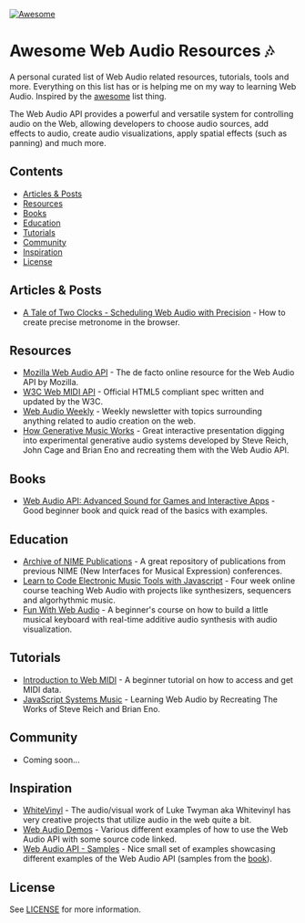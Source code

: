 [![Awesome](https://cdn.rawgit.com/sindresorhus/awesome/d7305f38d29fed78fa85652e3a63e154dd8e8829/media/badge.svg)](https://github.com/sindresorhus/awesome)

# Awesome Web Audio Resources :notes:

A personal curated list of Web Audio related resources, tutorials, tools and more. Everything on this list has or is helping me on my way to learning Web Audio. Inspired by the [awesome](https://github.com/sindresorhus/awesome) list thing.

The Web Audio API provides a powerful and versatile system for controlling audio on the Web, allowing developers to choose audio sources, add effects to audio, create audio visualizations, apply spatial effects (such as panning)  and much more.

## Contents

- [Articles & Posts](#articles--posts)
- [Resources](#resources)
- [Books](#books)
- [Education](#education)
- [Tutorials](#tutorials)
- [Community](#community)
- [Inspiration](#inspiration)
- [License](#license)

## Articles & Posts

- [A Tale of Two Clocks - Scheduling Web Audio with Precision](https://www.html5rocks.com/en/tutorials/audio/scheduling/) - How to create precise metronome in the browser. 

## Resources 

- [Mozilla Web Audio API](https://developer.mozilla.org/en-US/docs/Web/API/Web_Audio_API) - The de facto online resource for the Web Audio API by Mozilla. 
- [W3C Web MIDI API](https://webaudio.github.io/web-midi-api/#getting-access-to-the-midi-system) - Official HTML5 compliant spec written and updated by the W3C. 
- [Web Audio Weekly](http://www.webaudioweekly.com/) - Weekly newsletter with topics surrounding anything related to audio creation on the web.
- [How Generative Music Works](https://teropa.info/loop/) - Great interactive presentation digging into experimental generative audio systems developed by Steve Reich, John Cage and Brian Eno and recreating them with the Web Audio API. 

## Books 

- [Web Audio API: Advanced Sound for Games and Interactive Apps](https://www.amazon.com/gp/product/1449332684/ref=as_li_tl?ie=UTF8&camp=1789&creative=9325&creativeASIN=1449332684&linkCode=as2&tag=jonahvsweb-20&linkId=bac8d2199c36d9d1bc2cf5d1b1facb87) - Good beginner book and quick read of the basics with examples. 

## Education

- [Archive of NIME Publications](http://www.nime.org/archives/) - A great repository of publications from previous NIME (New Interfaces for Musical Expression) conferences. 
- [Learn to Code Electronic Music Tools with Javascript](https://www.futurelearn.com/courses/electronic-music-tools) - Four week online course teaching Web Audio with projects like synthesizers, sequencers and algorhythmic music. 
- [Fun With Web Audio](https://code.tutsplus.com/courses/fun-with-web-audio) - A beginner's course on how to build a little musical keyboard with real-time additive audio synthesis with audio visualization. 

## Tutorials 

- [Introduction to Web MIDI](https://code.tutsplus.com/tutorials/introduction-to-web-midi--cms-25220) - A beginner tutorial on how to access and get MIDI data. 
- [JavaScript Systems Music](http://teropa.info/blog/2016/07/28/javascript-systems-music.html) - Learning Web Audio by Recreating The Works of Steve Reich and Brian Eno. 

## Community 

- Coming soon... 

## Inspiration 

- [WhiteVinyl](http://whitevinyldesign.com/) - The audio/visual work of Luke Twyman aka Whitevinyl has very creative projects that utilize audio in the web quite a bit. 
- [Web Audio Demos](http://webaudiodemos.appspot.com/) - Various different examples of how to use the Web Audio API with some source code linked. 
- [Web Audio API - Samples](http://webaudioapi.com/samples/) - Nice small set of examples showcasing different examples of the Web Audio API (samples from the [book](https://www.amazon.com/gp/product/1449332684/ref=as_li_tl?ie=UTF8&camp=1789&creative=9325&creativeASIN=1449332684&linkCode=as2&tag=jonahvsweb-20&linkId=bac8d2199c36d9d1bc2cf5d1b1facb87)). 

## License 

See [LICENSE](LICENSE.txt) for more information.